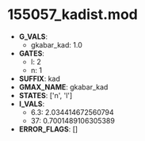 # 155057_kadist.mod

- **G_VALS**:
  - gkabar_kad: 1.0
- **GATES**:
  - l: 2
  - n: 1
- **SUFFIX**: kad
- **GMAX_NAME**: gkabar_kad
- **STATES**: ['n', 'l']
- **I_VALS**:
  - 6.3: 2.034414672560794
  - 37: 0.7001489106305389
- **ERROR_FLAGS**: []
